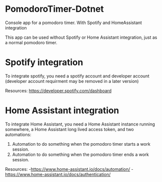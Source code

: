 # PomodoroTimer-Dotnet
Console app for a pomodoro timer. With Spotify and HomeAssistant integration

This app can be used without Spotify or Home Assistant integration, just as a normal pomodoro timer.

# Spotify integration
To integrate spotify, you need a spotify account and developer account (developer account requirment may be removed in a later version)

Resources: https://developer.spotify.com/dashboard

# Home Assistant integration
To integrate Home Assistant, you need a Home Assistant instance running somewhere, a Home Assistant long lived access token, and two automations:

1. Automation to do something when the pomodoro timer starts a work session.
2. Automation to do something when the pomodoro timer ends a work session.

Resources: 
-https://www.home-assistant.io/docs/automation/
-https://www.home-assistant.io/docs/authentication/
